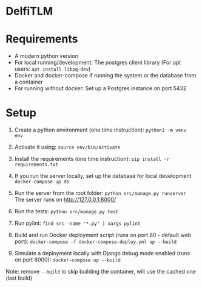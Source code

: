 # DelfiTLM

# Requirements

- A modern python version
- For local running/development: The postgres client library (For apt users: `apt install libpq-dev`)
- Docker and docker-compose if running the system or the database from a container
- For running without docker: Set up a Postgres instance on port 5432

# Setup

1. Create a python environment (one time instruction):
`python3 -m venv env`

2. Activate it using:
`source env/bin/activate`

3. Install the requirements (one time instruction):
`pip install -r requirements.txt`

4. If you run the server locally, set up the database for local development
`docker-compose up db`

5. Run the server from the root folder:
`python src/manage.py runserver` The server runs on http://127.0.0.1:8000/

6. Run the tests:
`python src/manage.py test`

7. Run pylint:
`find src -name "*.py" | xargs pylint`

8. Build and run Docker deployment script (runs on port 80 - default web port):
`docker-compose -f docker-compose-deploy.yml up --build`

9. Simulate a deployment locally with Django debug mode enabled (runs on port 8000):
`docker-compose up --build`

Note: remove `--build` to skip building the container, will use the cached one (last build)

